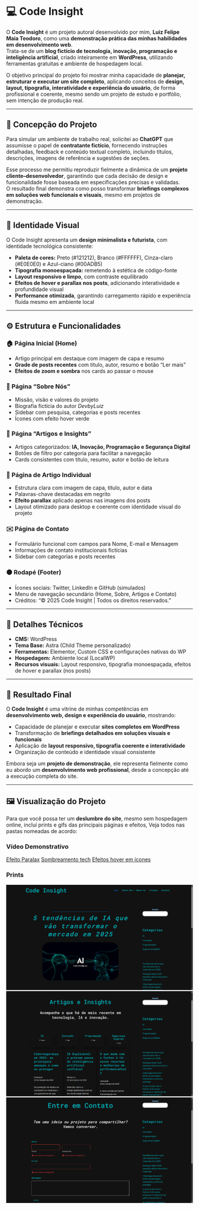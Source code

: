 # 💻 Code Insight

O **Code Insight** é um projeto autoral desenvolvido por mim, **Luiz Felipe Maia Teodoro**, como uma **demonstração prática das minhas habilidades em desenvolvimento web**.  
Trata-se de um **blog fictício de tecnologia, inovação, programação e inteligência artificial**, criado inteiramente em **WordPress**, utilizando ferramentas gratuitas e ambiente de hospedagem local.  

O objetivo principal do projeto foi mostrar minha capacidade de **planejar, estruturar e executar um site completo**, aplicando conceitos de **design, layout, tipografia, interatividade e experiência do usuário**, de forma profissional e coerente, mesmo sendo um projeto de estudo e portfólio, sem intenção de produção real.

---

## 🧩 Concepção do Projeto

Para simular um ambiente de trabalho real, solicitei ao **ChatGPT** que assumisse o papel de **contratante fictício**, fornecendo instruções detalhadas, feedback e conteúdo textual completo, incluindo títulos, descrições, imagens de referência e sugestões de seções.  

Esse processo me permitiu reproduzir fielmente a dinâmica de um **projeto cliente–desenvolvedor**, garantindo que cada decisão de design e funcionalidade fosse baseada em especificações precisas e validadas.  
O resultado final demonstra como posso transformar **briefings complexos em soluções web funcionais e visuais**, mesmo em projetos de demonstração.

---

## 🎨 Identidade Visual

O Code Insight apresenta um **design minimalista e futurista**, com identidade tecnológica consistente:

- **Paleta de cores:** Preto (#121212), Branco (#FFFFFF), Cinza-claro (#E0E0E0) e Azul-ciano (#00ADB5)  
- **Tipografia monoespaçada:** remetendo à estética de código-fonte  
- **Layout responsivo e limpo**, com contraste equilibrado  
- **Efeitos de hover e parallax nos posts**, adicionando interatividade e profundidade visual  
- **Performance otimizada**, garantindo carregamento rápido e experiência fluida mesmo em ambiente local

---

## ⚙️ Estrutura e Funcionalidades

### 🏠 Página Inicial (Home)
- Artigo principal em destaque com imagem de capa e resumo  
- **Grade de posts recentes** com título, autor, resumo e botão “Ler mais”  
- **Efeitos de zoom e sombra** nos cards ao passar o mouse

### 👤 Página “Sobre Nós”
- Missão, visão e valores do projeto  
- Biografia fictícia do autor *DevbyLuiz*  
- Sidebar com pesquisa, categorias e posts recentes  
- Ícones com efeito hover verde

### 📰 Página “Artigos e Insights”
- Artigos categorizados: **IA, Inovação, Programação e Segurança Digital**  
- Botões de filtro por categoria para facilitar a navegação  
- Cards consistentes com título, resumo, autor e botão de leitura

### 🧠 Página de Artigo Individual
- Estrutura clara com imagem de capa, título, autor e data  
- Palavras-chave destacadas em negrito  
- **Efeito parallax** aplicado apenas nas imagens dos posts  
- Layout otimizado para desktop e coerente com identidade visual do projeto

### ✉️ Página de Contato
- Formulário funcional com campos para Nome, E-mail e Mensagem  
- Informações de contato institucionais fictícias  
- Sidebar com categorias e posts recentes

### ⚫ Rodapé (Footer)
- Ícones sociais: Twitter, LinkedIn e GitHub (simulados)  
- Menu de navegação secundário (Home, Sobre, Artigos e Contato)  
- Créditos: “© 2025 Code Insight | Todos os direitos reservados.”

---

## 🔧 Detalhes Técnicos

- **CMS:** WordPress  
- **Tema Base:** Astra (Child Theme personalizado)  
- **Ferramentas:** Elementor, Custom CSS e configurações nativas do WP  
- **Hospedagem:** Ambiente local (LocalWP)  
- **Recursos visuais:** Layout responsivo, tipografia monoespaçada, efeitos de hover e parallax (nos posts)

---

## 🚀 Resultado Final

O **Code Insight** é uma vitrine de minhas competências em **desenvolvimento web, design e experiência do usuário**, mostrando:

- Capacidade de planejar e executar **sites completos em WordPress**  
- Transformação de **briefings detalhados em soluções visuais e funcionais**  
- Aplicação de **layout responsivo, tipografia coerente e interatividade**  
- Organização de conteúdo e identidade visual consistente  

Embora seja um **projeto de demonstração**, ele representa fielmente como eu abordo um **desenvolvimento web profissional**, desde a concepção até a execução completa do site.

---

## 🖼️ Visualização do Projeto

Para que você possa ter um **deslumbre do site**, mesmo sem hospedagem online, incluí prints e gifs das principais páginas e efeitos, Veja todos nas pastas nomeadas de acordo:

### Vídeo Demonstrativo

[Efeito Paralax](gifs/efeitoparalax.gif)
[Sombreamento tech](gifs/effectshome.gif)
[Efeitos hover em ícones](gifs/hovericons.gif)

### Prints

![Home Page](assets/homept1.png)  
![Artigos e Insights](assets/artigos.png)  
![Contato](assets/contato.png)
